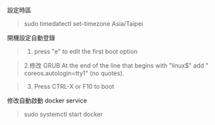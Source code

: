 設定時區
>sudo timedatectl set-timezone Asia/Taipei

開機設定自動登錄
>1. press "e" to edit the first boot option

>2.修改 GRUB
    At the end of the line that begins with "linux$" add " coreos.autologin=tty1" (no quotes).
    
>3.  Press CTRL-X or F10 to boot    

修改自動啟動 docker  service

>sudo systemctl start docker
